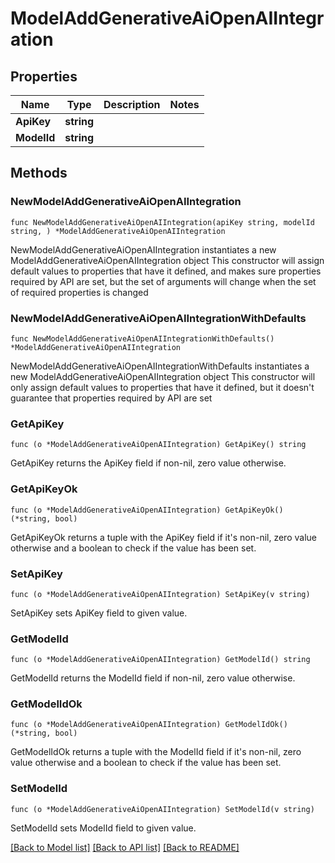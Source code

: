 # ModelAddGenerativeAiOpenAIIntegration

## Properties

Name | Type | Description | Notes
------------ | ------------- | ------------- | -------------
**ApiKey** | **string** |  | 
**ModelId** | **string** |  | 

## Methods

### NewModelAddGenerativeAiOpenAIIntegration

`func NewModelAddGenerativeAiOpenAIIntegration(apiKey string, modelId string, ) *ModelAddGenerativeAiOpenAIIntegration`

NewModelAddGenerativeAiOpenAIIntegration instantiates a new ModelAddGenerativeAiOpenAIIntegration object
This constructor will assign default values to properties that have it defined,
and makes sure properties required by API are set, but the set of arguments
will change when the set of required properties is changed

### NewModelAddGenerativeAiOpenAIIntegrationWithDefaults

`func NewModelAddGenerativeAiOpenAIIntegrationWithDefaults() *ModelAddGenerativeAiOpenAIIntegration`

NewModelAddGenerativeAiOpenAIIntegrationWithDefaults instantiates a new ModelAddGenerativeAiOpenAIIntegration object
This constructor will only assign default values to properties that have it defined,
but it doesn't guarantee that properties required by API are set

### GetApiKey

`func (o *ModelAddGenerativeAiOpenAIIntegration) GetApiKey() string`

GetApiKey returns the ApiKey field if non-nil, zero value otherwise.

### GetApiKeyOk

`func (o *ModelAddGenerativeAiOpenAIIntegration) GetApiKeyOk() (*string, bool)`

GetApiKeyOk returns a tuple with the ApiKey field if it's non-nil, zero value otherwise
and a boolean to check if the value has been set.

### SetApiKey

`func (o *ModelAddGenerativeAiOpenAIIntegration) SetApiKey(v string)`

SetApiKey sets ApiKey field to given value.


### GetModelId

`func (o *ModelAddGenerativeAiOpenAIIntegration) GetModelId() string`

GetModelId returns the ModelId field if non-nil, zero value otherwise.

### GetModelIdOk

`func (o *ModelAddGenerativeAiOpenAIIntegration) GetModelIdOk() (*string, bool)`

GetModelIdOk returns a tuple with the ModelId field if it's non-nil, zero value otherwise
and a boolean to check if the value has been set.

### SetModelId

`func (o *ModelAddGenerativeAiOpenAIIntegration) SetModelId(v string)`

SetModelId sets ModelId field to given value.



[[Back to Model list]](../README.md#documentation-for-models) [[Back to API list]](../README.md#documentation-for-api-endpoints) [[Back to README]](../README.md)


